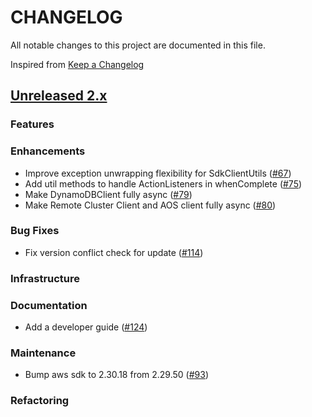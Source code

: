 # CHANGELOG
All notable changes to this project are documented in this file.

Inspired from [Keep a Changelog](https://keepachangelog.com/en/1.1.0/)

## [Unreleased 2.x](https://github.com/opensearch-project/opensearch-remote-metadata-sdk/compare/2.19...2.x)
### Features
### Enhancements
- Improve exception unwrapping flexibility for SdkClientUtils ([#67](https://github.com/opensearch-project/opensearch-remote-metadata-sdk/pull/67))
- Add util methods to handle ActionListeners in whenComplete ([#75](https://github.com/opensearch-project/opensearch-remote-metadata-sdk/pull/75))
- Make DynamoDBClient fully async ([#79](https://github.com/opensearch-project/opensearch-remote-metadata-sdk/pull/79))
- Make Remote Cluster Client and AOS client fully async ([#80](https://github.com/opensearch-project/opensearch-remote-metadata-sdk/pull/80))

### Bug Fixes
- Fix version conflict check for update ([#114](https://github.com/opensearch-project/opensearch-remote-metadata-sdk/pull/114))

### Infrastructure
### Documentation
- Add a developer guide ([#124](https://github.com/opensearch-project/opensearch-remote-metadata-sdk/pull/124))

### Maintenance
- Bump aws sdk to 2.30.18 from 2.29.50 ([#93](https://github.com/opensearch-project/opensearch-remote-metadata-sdk/pull/93))

### Refactoring
